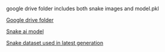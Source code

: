 google drive folder includes both snake images and model.pkl

[Google drive folder](https://drive.google.com/drive/folders/1Anqir7YNB-4TpZ-eIOWprbuC18sT8Kkp?usp=sharing)

[Snake ai model](https://drive.google.com/file/d/1vwCAhmTKoBG84cRzVQbbwZNJO4L5f7b_/view?usp=sharing)

[Snake dataset used in latest generation](https://drive.google.com/file/d/1CelvG6rb9jU3kxXjZkFH2Mn3vCTtYufG/view?usp=sharing)
